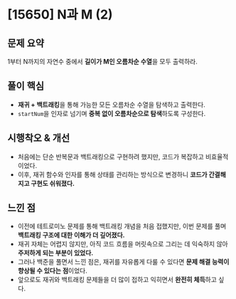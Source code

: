 # [15650] N과 M (2)

## 문제 요약
1부터 N까지의 자연수 중에서 **길이가 M인 오름차순 수열**을 모두 출력하라.

## 풀이 핵심
- **재귀 + 백트래킹**을 통해 가능한 모든 오름차순 수열을 탐색하고 출력한다.
- `startNum`을 인자로 넘기며 **중복 없이 오름차순으로 탐색**하도록 구성한다.

## 시행착오 & 개선
- 처음에는 단순 반복문과 백트래킹으로 구현하려 했지만, 코드가 복잡하고 비효율적이었다.
- 이후, 재귀 함수와 인자를 통해 상태를 관리하는 방식으로 변경하니 **코드가 간결해지고 구현도 쉬워졌다.**

## 느낀 점
- 이전에 테트로미노 문제를 통해 백트래킹 개념을 처음 접했지만, 이번 문제를 풀며 **백트래킹 구조에 대한 이해가 더 깊어졌다.**
- 재귀 자체는 어렵지 않지만, 아직 코드 흐름을 머릿속으로 그리는 데 익숙하지 않아 **주저하게 되는 부분이 있었다.**
- 그러나 백준을 풀면서 느낀 점은, 재귀를 자유롭게 다룰 수 있다면 **문제 해결 능력이 향상될 수 있다는 점**이었다.
- 앞으로도 재귀와 백트래킹 문제들을 더 많이 접하고 익히면서 **완전히 체득**하고 싶다.